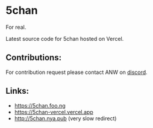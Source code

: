 # 5chan
For real.

Latest source code for 5chan hosted on Vercel.

## Contributions:
For contribution request please contact ANW on [discord](https://discord.com/users/1132513905898434600).

## Links:
- https://5chan.foo.ng
- https://5chan-vercel.vercel.app
- http://5chan.nya.pub (very slow redirect)
